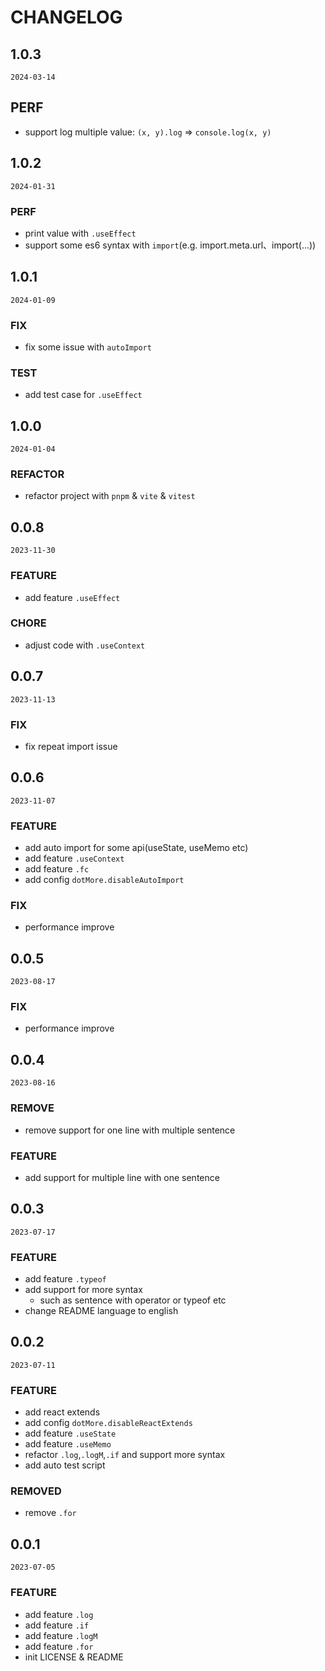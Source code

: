 # CHANGELOG

## 1.0.3

`2024-03-14`

## PERF
* support log multiple value: `(x, y).log` => `console.log(x, y)`

## 1.0.2

`2024-01-31`

### PERF
* print value with `.useEffect`
* support some es6 syntax with `import`(e.g. import.meta.url、import(...))

## 1.0.1 

`2024-01-09`

### FIX
* fix some issue with `autoImport`

### TEST
* add test case for `.useEffect`

## 1.0.0

`2024-01-04`

### REFACTOR
* refactor project with `pnpm` & `vite` & `vitest`

## 0.0.8

`2023-11-30`

### FEATURE
* add feature `.useEffect`

### CHORE
* adjust code with `.useContext`

## 0.0.7

`2023-11-13`

### FIX
* fix repeat import issue

## 0.0.6

`2023-11-07`

### FEATURE
* add auto import for some api(useState, useMemo etc)
* add feature `.useContext`
* add feature `.fc`
* add config `dotMore.disableAutoImport`

### FIX
* performance improve

## 0.0.5

`2023-08-17`

### FIX
* performance improve

## 0.0.4

`2023-08-16`

### REMOVE
* remove support for one line with multiple sentence

### FEATURE
* add support for multiple line with one sentence

## 0.0.3

`2023-07-17`

### FEATURE
* add feature `.typeof`
* add support for more syntax
  * such as sentence with operator or typeof etc
* change README language to english

## 0.0.2

`2023-07-11`

### FEATURE
* add react extends
* add config `dotMore.disableReactExtends`
* add feature `.useState`
* add feature `.useMemo`
* refactor `.log`,`.logM`,`.if` and support more syntax
* add auto test script

### REMOVED
* remove `.for`

## 0.0.1

`2023-07-05`

### FEATURE
* add feature `.log`
* add feature `.if`
* add feature `.logM`
* add feature `.for`
* init LICENSE & README